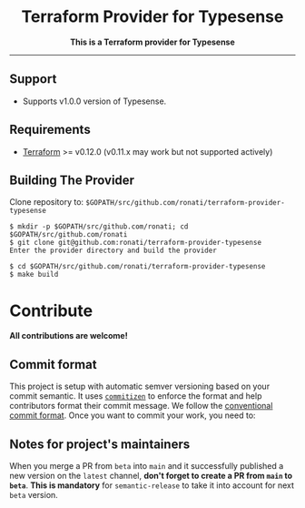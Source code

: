 <div align="center">
  <h1>Terraform Provider for Typesense</h1>
  <strong>This is a Terraform provider for Typesense</strong>
</div>

<hr>

## Support

- Supports v1.0.0 version of Typesense.

## Requirements

- [Terraform](https://www.terraform.io/downloads.html) >= v0.12.0 (v0.11.x may work but not supported actively)

## Building The Provider

Clone repository to: `$GOPATH/src/github.com/ronati/terraform-provider-typesense`

```console
$ mkdir -p $GOPATH/src/github.com/ronati; cd $GOPATH/src/github.com/ronati
$ git clone git@github.com:ronati/terraform-provider-typesense
Enter the provider directory and build the provider

$ cd $GOPATH/src/github.com/ronati/terraform-provider-typesense
$ make build
```

# Contribute

**All contributions are welcome!**

## Commit format

This project is setup with automatic semver versioning based on your commit semantic. It uses [`commitizen`](https://commitizen.github.io/cz-cli/) to enforce the format and help contributors format their commit message. We follow the [conventional commit format](https://www.conventionalcommits.org/en/v1.0.0/). Once you want to commit your work, you need to:

## Notes for project's maintainers

When you merge a PR from `beta` into `main` and it successfully published a new version on the `latest` channel, **don't forget to create a PR from `main` to `beta`**. **This is mandatory** for `semantic-release` to take it into account for next `beta` version.
